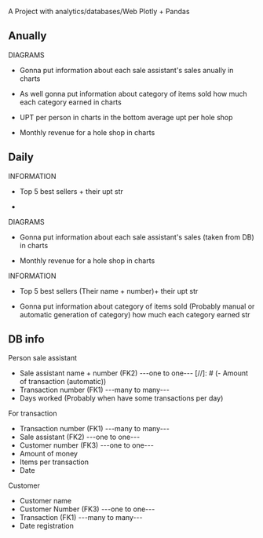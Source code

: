 A Project with analytics/databases/Web 
Plotly + Pandas 


Anually
----------------------------------------------------------------
DIAGRAMS
- Gonna put information about each sale assistant's sales anually
in charts

- As well gonna put information about category of items sold
how much each category earned
in charts

- UPT per person
in charts
in the bottom average upt per hole shop

- Monthly revenue for a hole shop
in charts


Daily
----------------------------------------------------------------
INFORMATION
- Top 5 best sellers + their upt
str

-




DIAGRAMS

- Gonna put information about each sale assistant's sales (taken from DB)
in charts



- Monthly revenue for a hole shop
in charts




INFORMATION

- Top 5 best sellers (Their name + number)+ their upt
str

- Gonna put information about category of items sold (Probably manual or automatic generation of category)
how much each category earned 
str



DB info
----------------------------------------------------------------
Person sale assistant
- Sale assistant name + number (FK2) ---one to one---
[//]: # (- Amount of transaction &#40;automatic&#41;)
- Transaction number (FK1)  ---many to many---
- Days worked (Probably when have some transactions per day)

For transaction
- Transaction number (FK1) ---many to many---
- Sale assistant (FK2) ---one to one---
- Customer number (FK3) ---one to one---
- Amount of money
- Items per transaction
- Date 

Customer 
- Customer name 
- Customer Number (FK3) ---one to one---
- Transaction (FK1) ---many to many---
- Date registration 
